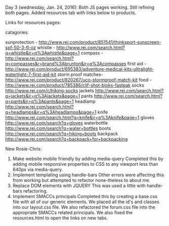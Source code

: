 Day 3 (wednesday, Jan. 24, 2016): Both JS pages working. Still refining both pages. Added resources tab with links below to products.

Links for resources pages:

catagories:

sunprotection - http://www.rei.com/product/851541/thinksport-sunscreen-spf-50-3-fl-oz
whistle - http://www.rei.com/search.html?q=whistle&ir=q%3Awhistle&page=1
compass - http://www.rei.com/search.html?q=compasses&r=brand%3Abrunton&ir=q%3Acompasses
first aid - http://www.rei.com/product/695383/adventure-medical-kits-ultralight-watertight-7-first-aid-kit
storm proof matches- http://www.rei.com/product/820267/uco-stormproof-match-kit
food - http://www.rei.com/product/785386/clif-shot-bloks-fastpak
socks http://www.rei.com/c/hiking-socks
jackets http://www.rei.com/search.html?q=jackets&ir=q%3Ajackets&page=1
pants http://www.rei.com/search.html?q=pants&ir=q%3Apants&page=1
headlamp http://www.rei.com/search.html?q=headlamps&ir=q%3Aheadlamps&page=1
knife http://www.rei.com/search.html?q=knife&ir=q%3Aknife&page=1
gloves http://www.rei.com/search?q=gloves
waterbottle http://www.rei.com/search?q=water+bottles
boots http://www.rei.com/search?q=hiking+boots
backpack http://www.rei.com/search?q=backpack+for+backpacking


New Rosie-Chris:

1) Make website mobile friendly by adding media-query
Completed this by adding mobile responsive properties to CSS to any viewport less than 640px via media-query.
2) Implement templating using handle-bars
Other errors were affecting this from working but attempted to refactor none-theless to about me.
3) Replace DOM elements with JQUERY
This was used a little with handle-bars refactoring.
4) Implement SMACCs principals
Completed this by creating a base.css file with all of our generic elements. We placed all the id's and classes into our layout.css file. We also refactored the forum.css file into the appropriate SMACCs related principals. We also fixed the resources.html to open the links on new tabs. 
